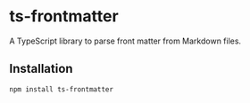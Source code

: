# ts-frontmatter

A TypeScript library to parse front matter from Markdown files.

## Installation

```sh
npm install ts-frontmatter
